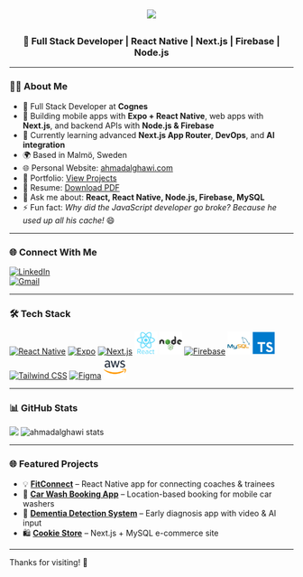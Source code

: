 <h1 align="center">
  <a href="https://git.io/typing-svg">
    <img src="https://readme-typing-svg.herokuapp.com/?lines=Hello,+There!+👋;I'm+Ahmad+Alghawi.;Full+Stack+Developer+from+Sweden;Welcome+to+my+GitHub!&center=true&size=30&color=2DDA2B">
  </a>
</h1>

<h3 align="center">🚀 Full Stack Developer | React Native | Next.js | Firebase | Node.js</h3>

---

### 🧑‍💻 About Me

- 💼 Full Stack Developer at **Cognes**
- 🔧 Building mobile apps with **Expo + React Native**, web apps with **Next.js**, and backend APIs with **Node.js & Firebase**
- 🧠 Currently learning advanced **Next.js App Router**, **DevOps**, and **AI integration**
- 🌍 Based in Malmö, Sweden
- 🌐 Personal Website: [ahmadalghawi.com](https://ahmadalghawi.com)
- 🧾 Portfolio: [View Projects](https://my-portfolio-pi-seven-96.vercel.app/)
- 📄 Resume: [Download PDF](https://my-portfolio-pi-seven-96.vercel.app/Resume.pdf)
- 💬 Ask me about: **React, React Native, Node.js, Firebase, MySQL**
- ⚡ Fun fact: *Why did the JavaScript developer go broke? Because he used up all his cache!* 😄

---

### 🌐 Connect With Me

[![LinkedIn](https://img.shields.io/badge/LinkedIn-0077B5?style=for-the-badge&logo=linkedin&logoColor=white)](https://www.linkedin.com/in/ahmad-alghawi-310722197/)  
[![Gmail](https://img.shields.io/badge/Gmail-D14836?style=for-the-badge&logo=gmail&logoColor=white)](mailto:ahmadalghawi.86@gmail.com)

---

### 🛠️ Tech Stack

<p align="left">
  <a href="https://reactnative.dev/"><img src="https://reactnative.dev/img/header_logo.svg" alt="React Native" width="40" height="40"/></a>
  <a href="https://expo.dev/"><img src="https://seeklogo.com/images/E/expo-logo-01BB2BCFC3-seeklogo.com.png" alt="Expo" width="40" height="40"/></a>
  <a href="https://nextjs.org/"><img src="https://cdn.worldvectorlogo.com/logos/nextjs-2.svg" alt="Next.js" width="40" height="40"/></a>
  <a href="https://reactjs.org/"><img src="https://raw.githubusercontent.com/devicons/devicon/master/icons/react/react-original-wordmark.svg" alt="React" width="40" height="40"/></a>
  <a href="https://nodejs.org"><img src="https://raw.githubusercontent.com/devicons/devicon/master/icons/nodejs/nodejs-original-wordmark.svg" alt="Node.js" width="40" height="40"/></a>
  <a href="https://firebase.google.com/"><img src="https://www.vectorlogo.zone/logos/firebase/firebase-icon.svg" alt="Firebase" width="40" height="40"/></a>
  <a href="https://www.mysql.com/"><img src="https://raw.githubusercontent.com/devicons/devicon/master/icons/mysql/mysql-original-wordmark.svg" alt="MySQL" width="40" height="40"/></a>
  <a href="https://www.typescriptlang.org/"><img src="https://raw.githubusercontent.com/devicons/devicon/master/icons/typescript/typescript-original.svg" alt="TypeScript" width="40" height="40"/></a>
  <a href="https://tailwindcss.com/"><img src="https://www.vectorlogo.zone/logos/tailwindcss/tailwindcss-icon.svg" alt="Tailwind CSS" width="40" height="40"/></a>
  <a href="https://figma.com"><img src="https://www.vectorlogo.zone/logos/figma/figma-icon.svg" alt="Figma" width="40" height="40"/></a>
  <a href="https://aws.amazon.com/"><img src="https://raw.githubusercontent.com/devicons/devicon/master/icons/amazonwebservices/amazonwebservices-original-wordmark.svg" alt="AWS" width="40" height="40"/></a>
</p>

---

### 📊 GitHub Stats

<p>
  <img align="left" src="https://github-readme-stats.vercel.app/api/top-langs/?username=ahmadalghawi&layout=compact&theme=tokyonight" />
</p>

<p>&nbsp;<img align="center" src="https://github-readme-stats.vercel.app/api?username=ahmadalghawi&show_icons=true&theme=tokyonight" alt="ahmadalghawi stats"/></p>

---

### 🌐 Featured Projects

- 💡 [**FitConnect**](#) – React Native app for connecting coaches & trainees
- 🧼 [**Car Wash Booking App**](#) – Location-based booking for mobile car washers
- 🧠 [**Dementia Detection System**](#) – Early diagnosis app with video & AI input
- 🛍️ [**Cookie Store**](#) – Next.js + MySQL e-commerce site

---

Thanks for visiting! 🚀

